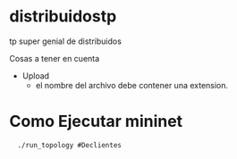 # distribuidostp
tp super genial de distribuidos

Cosas a tener en cuenta
- Upload
  - el nombre del archivo debe contener una extension.

# Como Ejecutar mininet
      
      ./run_topology #Declientes
